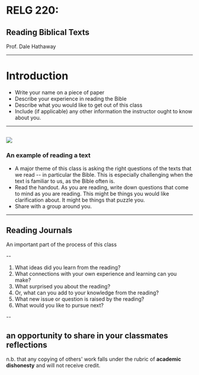 # RELG 220: 

## Reading Biblical Texts

Prof. Dale Hathaway

---

#  Introduction

- Write your name on a piece of paper
- Describe your experience in reading the Bible
- Describe what you would like to get out of this class
- Include (if applicable) any other information the instructor  ought to know about you.

---
![](http://drive.google.com/uc?export=view&id=0B8ezT0-tUjVZWGJuYzl0M3NISXM)
---
### An example of reading a text

- A major theme of this class is asking the right questions of the texts that we read -- in particular the Bible. This is especially challenging when the text is familiar to us, as the Bible often is.
- Read the handout. As you are reading, write down questions that come to mind as you are reading. This might be things you would like clarification about. It might be things that puzzle you.
- Share with a group around you.

---

## Reading Journals

An important part of the process of this class

--


1. What ideas did you learn from the reading? 
2. What connections with your own experience and learning can you make?
3. What surprised you about the reading? 
4. Or, what can you add to your knowledge from the reading?
5. What new issue or question is raised by the reading? 
6. What would you like to pursue next?

--

## an opportunity to share in your classmates reflections

n.b. that any copying of others' work falls under the rubric of **academic dishonesty** and will not receive credit.
